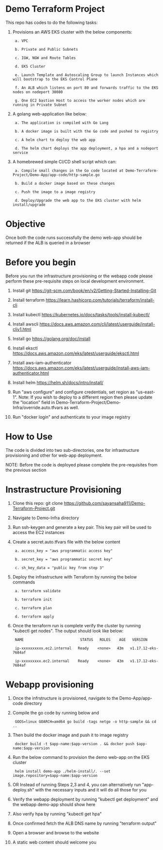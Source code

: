# Demo Terraform Project

This repo has codes to do the following tasks:

1. Provisions an AWS EKS cluster with the below components:
        
        a. VPC
        
        b. Private and Public Subnets
        
        c. IGW, NGW and Route Tables
        
        d. EKS Cluster
        
        e. Launch Template and Autoscaling Group to launch Instances which will bootstrap to the EKS Control Plane
        
        f. An ALB which listens on port 80 and forwards traffic to the EKS nodes on nodeport 30080 
        
        g. One EC2 bastion Host to access the worker nodes which are running in Private Subnet

2. A golang web-application like below:
        
        a. The application is compiled with Go Lang
        
        b. A docker image is built with the Go code and pushed to registry
        
        c. A helm chart to deploy the web app
        
        d. The helm chart deploys the app deployment, a hpa and a nodeport service

3. A homebrewed simple CI/CD shell script which can:
        
        a. Compile small changes in the Go code located at Demo-Terraform-Project/Demo-App/app-code/http-sample.go
        
        b. Build a docker image based on these changes
        
        c. Push the image to a image registry
        
        d. Deploy/Upgrade the web app to the EKS cluster with helm install/upgrade


# Objective

Once both the code runs successfully the demo web-app should be returned if the ALB is queried in a browser


# Before you begin

Before you run the infrastructure provisioning or the webapp code please perform these pre-requisite steps on local development environment.

1. Install git
https://git-scm.com/book/en/v2/Getting-Started-Installing-Git

2. Install terraform
https://learn.hashicorp.com/tutorials/terraform/install-cli

3. Install kubectl
https://kubernetes.io/docs/tasks/tools/install-kubectl/

4. Install awscli
https://docs.aws.amazon.com/cli/latest/userguide/install-cliv1.html

5. Install go
https://golang.org/doc/install

6. Install eksctl
https://docs.aws.amazon.com/eks/latest/userguide/eksctl.html

7. Install aws-iam-authenticator
https://docs.aws.amazon.com/eks/latest/userguide/install-aws-iam-authenticator.html

8. Install helm
https://helm.sh/docs/intro/install/

9. Run "aws configure" and configure credentials, set region as "us-east-1". Note: If you wish to deploy to a different region then please update the "location" field in Demo-Terraform-Project/Demo-Infra/override.auto.tfvars as well.

10. Run "docker login" and authenticate to your image registry


# How to Use

The code is divided into two sub-directories, one for infrastructure provisioning and other for web-app deployment.

NOTE: Before the code is deployed please complete the pre-requisites from the previous section

# Instrastructure Provisioning

1. Clone this repo: git clone https://github.com/sayansaha911/Demo-Terraform-Project.git
2. Navigate to Demo-Infra directory
3. Run ssh-keygen and generate a key pair. This key pair will be used to access the EC2 instances
4. Create a secret.auto.tfvars file with the below content
    
        a. access_key = "aws programmatic access key"
    
        b. secret_key = "aws programmatic secret key"
    
        c. sh_key_data = "public key from step 3"
5. Deploy the infrastructure with Terraform by running the below commands
    
        a. terraform validate
    
        b. terraform init
    
        c. terraform plan
    
        d. terraform apply

6. Once the terraform run is complete verify the cluster by running "kubectl get nodes". The output should look like below:


        NAME                          STATUS   ROLES    AGE   VERSION
    
        ip-xxxxxxxxxx.ec2.internal   Ready    <none>   43m   v1.17.12-eks-7684af
    
        ip-xxxxxxxxx.ec2.internal    Ready    <none>   43m   v1.17.12-eks-7684af


# Webapp provisioning
    
1. Once the infrstructure is provisioned, navigate to the Demo-App/app-code directory

2. Compile the go code by running below and 
        
        GOOS=linux GOARCH=amd64 go build -tags netgo -o http-sample && cd ..
3. Then build the docker image and push it to image registry
        
        docker build -t $app-name:$app-version . && docker push $app-name:$app-version
5. Run the below command to provision the demo web-app on the EKS cluster
        
        helm install demo-app ./helm-install/. --set image.repository=$app-name:$app-version

6. OR Instead of running Steps 2,3 and 4, you can alternatively run "app-deploy.sh" with the necessary inputs and it will do all those for you
7. Verify the webapp deployment by running "kubectl get deployment" and the webapp demo-app should show here
8. Also verify hpa by running "kubectl get hpa"
9. Once confirmed fetch the ALB DNS name by running "terraform output"
10. Open a browser and browse to the website
11. A static web content should welcome you
